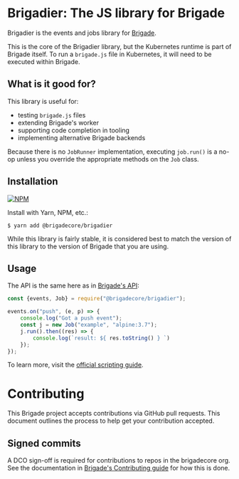 # Brigadier: The JS library for Brigade

Brigadier is the events and jobs library for [Brigade](https://brigade.sh).

This is the core of the Brigadier library, but the Kubernetes runtime is part of Brigade itself.
To run a `brigade.js` file in Kubernetes, it will need to be executed within Brigade.

## What is it good for?

This library is useful for:

- testing `brigade.js` files
- extending Brigade's worker
- supporting code completion in tooling
- implementing alternative Brigade backends

Because there is no `JobRunner` implementation, executing `job.run()` is a no-op unless you override the appropriate methods on the `Job` class.

## Installation

[![NPM](https://nodei.co/npm/@brigadecore/brigadier.png)](https://www.npmjs.com/package/@brigadecore/brigadier)

Install with Yarn, NPM, etc.:

```console
$ yarn add @brigadecore/brigadier
```

While this library is fairly stable, it is considered best to match the version of this library
to the version of Brigade that you are using.


## Usage

The API is the same here as in [Brigade's API](https://github.com/brigadecore/brigade/blob/master/docs/topics/javascript.md):

```javascript
const {events, Job} = require("@brigadecore/brigadier");

events.on("push", (e, p) => {
    console.log("Got a push event");
    const j = new Job("example", "alpine:3.7");
    j.run().then((res) => {
        console.log(`result: ${ res.toString() } `)
    });
});
```

To learn more, visit the [official scripting guide](https://github.com/brigadecore/brigade/blob/master/docs/topics/scripting.md).

# Contributing

This Brigade project accepts contributions via GitHub pull requests. This document outlines the process to help get your contribution accepted.

## Signed commits

A DCO sign-off is required for contributions to repos in the brigadecore org.  See the documentation in
[Brigade's Contributing guide](https://github.com/brigadecore/brigade/blob/master/CONTRIBUTING.md#signed-commits)
for how this is done.